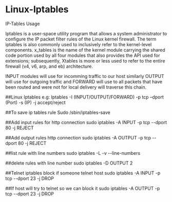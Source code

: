 # Linux-Iptables
IP-Tables Usage

Iptables is a user-space utility program that allows a system administrator to configure the IP packet filter rules of the Linux kernel firewall. The term iptables is also commonly used to inclusively refer to the kernel-level components. x_tables is the name of the kernel module carrying the shared code portion used by all four modules that also provides the API used for extensions; subsequently, Xtables is more or less used to refer to the entire firewall (v4, v6, arp, and eb) architecture.

INPUT modules will use for incomming traffic to our host similarly OUTPUT will use for outgoing traffic and FORWARD will use to all packets that have been routed and were not for local delivery will traverse this chain.

##Linux Iptables
e.g: Iptables -I (INPUT/OUTPUT/FORWARD) -p tcp –dport (Port) -s (IP) -j accept/reject

##To save ip tables rule 
Sudo /sbin/iptables-save

##Add input rules for http connection
sudo iptables -A INPUT -p tcp --dport 80 -j REJECT

##Add output rules http connection
sudo iptables -A OUTPUT -p tcp --dport 80 -j REJECT

##list rule with line numbers 
sudo iptables -L -v --line-numbers

##delete rules with line number
sudo iptables -D OUTPUT 2

##Telnet iptables block if someone telnet host 
sudo iptables -A INPUT -p tcp --dport 23 -j DROP

##If host will try to telnet so we can block it 
sudo iptables -A OUTPUT -p tcp --dport 23 -j DROP

